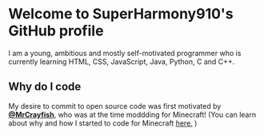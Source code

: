 # Welcome to SuperHarmony910's GitHub profile

I am a young, ambitious and mostly self-motivated programmer who is currently learning HTML, CSS, JavaScript, Java, Python, C and C++.

## Why do I code  

My desire to commit to open source code was first motivated by <strong>[@MrCrayfish](https://github.com/MrCrayfish)</strong>, who was at the time moddding for Minecraft!
(You can learn about why and how I started to code for Minecraft [here.](https://superharmony910.github.io/modification-builder) )
